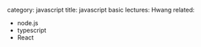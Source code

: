 category: javascript
title: javascript basic
lectures: Hwang
related:


- node.js
- typescript
- React